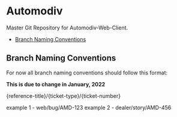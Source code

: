 # Automodiv <!-- omit in toc -->

Master Git Repository for Automodiv-Web-Client.

- [Branch Naming Conventions](#branch-naming-conventions)

## Branch Naming Conventions

For now all branch naming conventions should follow this format:

**This is due to change in January, 2022**

{reference-title}/{ticket-type}/{ticket-number}

example 1 - web/bug/AMD-123
example 2 - dealer/story/AMD-456
